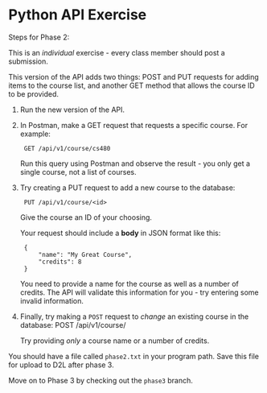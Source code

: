 # Python API Exercise

Steps for Phase 2:

This is an *individual* exercise - every class member should post a submission.

This version of the API adds two things: POST and PUT requests for adding items to the course list, and another GET method that allows the course ID to be provided.

1. Run the new version of the API.
2. In Postman, make a GET request that requests a specific course. For example:

        GET /api/v1/course/cs480

    Run this query using Postman and observe the result - you only get a single course, not a list of courses.

3. Try creating a PUT request to add a new course to the database:

        PUT /api/v1/course/<id>

    Give the course an ID of your choosing. 

    Your request should include a **body** in JSON format like this:

        {
            "name": "My Great Course",
            "credits": 8
        }
    
    You need to provide a name for the course as well as a number of credits. The API will validate this information for you - try entering some invalid information.

4. Finally, try making a `POST` request to *change* an existing course in the database:
        POST /api/v1/course/<id>

    Try providing *only* a course name or a number of credits.

You should have a file called `phase2.txt` in your program path. Save this file for upload to D2L after phase 3.

Move on to Phase 3 by checking out the `phase3` branch.